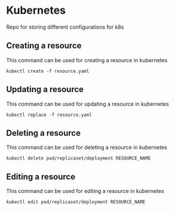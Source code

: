 # Kubernetes
Repo for storing different configurations for k8s

## Creating a resource
This command can be used for creating a resource in kubernetes
```
kubectl create -f resource.yaml
```

## Updating a resource
This command can be used for updating a resource in kubernetes
```
kubectl replace -f resource.yaml
```

## Deleting a resource
This command can be used for deleting a resource in kubernetes
```
kubectl delete pod/replicaset/deployment RESOURCE_NAME
```

## Editing a resource
This command can be used for editing a resource in kubernetes
```
kubectl edit pod/replicaset/deployment RESOURCE_NAME
```